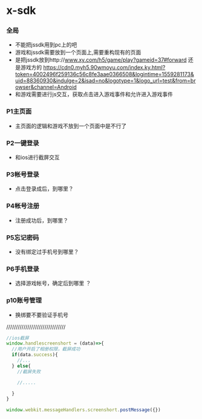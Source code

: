 # x-sdk

### 全局
* 不能把jssdk用到pc上的吧
* 游戏和jssdk需要放到一个页面上,需要重构现有的页面 
* 是把jssdk放到http://www.xy.com/h5/game/play?gameid=37#forward 还是游戏方的
https://cdn0.myh5.90wmoyu.com/index.ky.html?token=4002496f259136c56c8fe3aae0366508&logintime=1559281173&uid=88360930&indulge=2&isad=no&logotype=1&logo_url=test&from=browser&channel=Android
* 和游戏需要进行js交互，获取点击进入游戏事件和允许进入游戏事件

### P1主页面
* 主页面的逻辑和游戏不放到一个页面中是不行了

### P2一键登录
* 和ios进行截屏交互

### P3帐号登录
* 点击登录成后，到哪里？

### P4帐号注册
* 注册成功后，到哪里？

### P5忘记密码
* 没有绑定过手机号到哪里？

### P6手机登录
* 选择游戏帐号，确定后到哪里 ？

### p10账号管理
* 换绑要不要验证手机号


///////////////////////////////


```js
//ios截屏
window.handlescreenshort = (data)=>{
  //用户开启了相册权限，截屏成功
  if(data.success){
    //...
  } else{
    //截屏失败

    //.....

  }
}

window.webkit.messageHandlers.screenshort.postMessage({})

```

